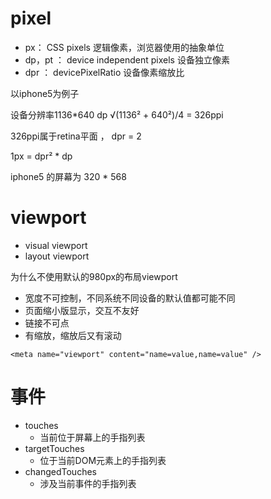 # pixel
- px： CSS pixels 逻辑像素，浏览器使用的抽象单位
- dp，pt ： device independent pixels 设备独立像素
- dpr ： devicePixelRatio 设备像素缩放比

以iphone5为例子

设备分辨率1136*640 dp   √(1136² + 640²)/4 = 326ppi

326ppi属于retina平面 ， dpr = 2

1px = dpr² * dp  

iphone5 的屏幕为 320 * 568 

# viewport
- visual viewport
- layout viewport

为什么不使用默认的980px的布局viewport
- 宽度不可控制，不同系统不同设备的默认值都可能不同
- 页面缩小版显示，交互不友好
- 链接不可点
- 有缩放，缩放后又有滚动

`<meta name="viewport" content="name=value,name=value" />`

# 事件

- touches
  * 当前位于屏幕上的手指列表
- targetTouches
  * 位于当前DOM元素上的手指列表
- changedTouches
  * 涉及当前事件的手指列表
